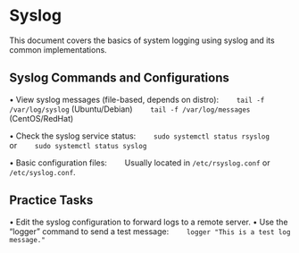 # Syslog

This document covers the basics of system logging using syslog and its common implementations.

## Syslog Commands and Configurations

• View syslog messages (file-based, depends on distro):
  `tail -f /var/log/syslog` (Ubuntu/Debian)
  `tail -f /var/log/messages` (CentOS/RedHat)

• Check the syslog service status:
  `sudo systemctl status rsyslog`
  or
  `sudo systemctl status syslog`

• Basic configuration files:
  Usually located in `/etc/rsyslog.conf` or `/etc/syslog.conf`.

## Practice Tasks

• Edit the syslog configuration to forward logs to a remote server.
• Use the “logger” command to send a test message:
  `logger "This is a test log message."`
